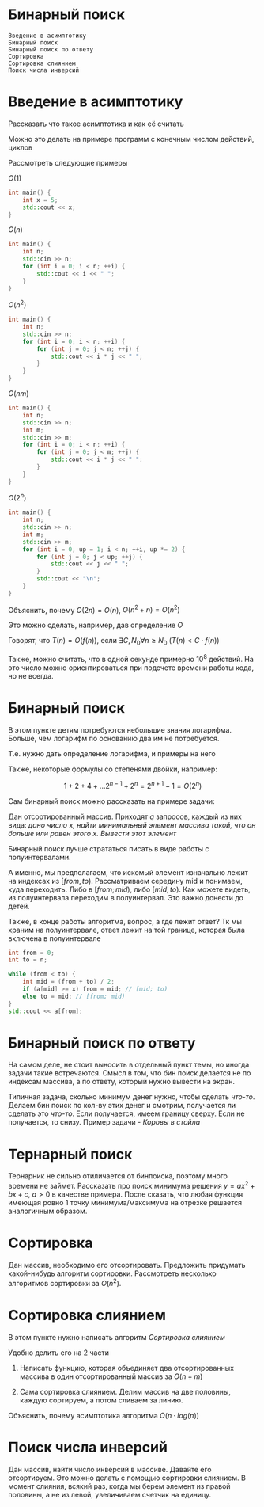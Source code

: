 Бинарный поиск
================

```
Введение в асимптотику
Бинарный поиск
Бинарный поиск по ответу
Сортировка 
Сортировка слиянием
Поиск числа инверсий
```


# Введение в асимптотику

Рассказать что такое асимптотика и как её считать

Можно это делать на примере программ с конечным числом действий, циклов

Рассмотреть следующие примеры

$O(1)$
```c++
int main() {
    int x = 5;
    std::cout << x;
}
```
$O(n)$
```c++
int main() {
    int n;
    std::cin >> n;
    for (int i = 0; i < n; ++i) {
        std::cout << i << " ";
    }
}
```
$O(n^2)$
```c++
int main() {
    int n;
    std::cin >> n;
    for (int i = 0; i < n; ++i) {
        for (int j = 0; j < n; ++j) {
            std::cout << i * j << " ";
        }
    }
}
```

$O(nm)$
```c++
int main() {
    int n;
    std::cin >> n;
    int m;
    std::cin >> m;
    for (int i = 0; i < n; ++i) {
        for (int j = 0; j < m; ++j) {
            std::cout << i * j << " ";
        }
    }
}
```

$O(2^n)$

```c++
int main() {
    int n;
    std::cin >> n;
    int m;
    std::cin >> m;
    for (int i = 0, up = 1; i < n; ++i, up *= 2) {
        for (int j = 0; j < up; ++j) {
            std::cout << j << " ";
        }
        std::cout << "\n";
    }
}
```


Объяснить, почему $O(2n) = O(n)$, $O(n^2 + n) = O(n^2)$

Это можно сделать, например, дав определение $O$

Говорят, что $T(n) = O(f(n))$, если $\exists C, N_0 \forall n \ge N_0$ $(T(n) \lt C\cdot f(n))$

Также, можно считать, что в одной секунде примерно $10^8$ действий.
На это число можно ориентироваться при подсчете времени работы кода, но не всегда.

# Бинарный поиск

В этом пункте детям потребуются небольшие знания логарифма. Больше, чем логарифм по основанию два им не потребуется.

Т.е. нужно дать определение логарифма, и примеры на него

Также, некоторые формулы со степенями двойки, например:

$$1 + 2 + 4 + ... 2^{n-1} + 2^{n} = 2^{n+1} - 1 = O(2^n)$$

Сам бинарный поиск можно рассказать на примере задачи:

Дан отсортированный массив. Приходят $q$ запросов, каждый из них вида: _дано число x, найти минимальный элемент массива такой, что он больше или равен этого x. Вывести этот элемент_

Бинарный поиск лучше стрататься писать в виде работы с полуинтервалами.

А именно, мы предполагаем, что искомый элемент изначально лежит на индексах из $[from, to)$. Рассматриваем середину mid и понимаем, куда переходить. Либо в $[from; mid)$, либо $[mid; to)$. Как можете видеть, из полуинтервала переходим в полуинтервал. Это важно донести до детей.

Также, в конце работы алгоритма, вопрос, а где лежит ответ? Тк мы храним на полуинтервале, ответ лежит на той границе, которая была включена в полуинтервале


```c++
int from = 0;
int to = n;

while (from < to) {
    int mid = (from + to) / 2;
    if (a[mid] >= x) from = mid; // [mid; to)
    else to = mid; // [from; mid)
}
std::cout << a[from];
```


# Бинарный поиск по ответу

На самом деле, не стоит выносить в отдельный пункт темы, но иногда задачи такие встречаются. Смысл в том, что бин поиск делается не по индексам массива, а по ответу, который нужно вывести на экран.

Типичная задача, сколько минимум денег нужно, чтобы сделать _что-то_.
Делаем бин поиск по кол-ву этих денег и смотрим, получается ли сделать это _что-то_. Если получается, имеем границу сверху. Если не получается, то снизу. Пример задачи - _Коровы в стойла_

# Тернарный поиск

Тернарник не сильно отиличается от бинпоиска, поэтому много времени не займет. Рассказать про поиск минимума решения $y = ax^2 + bx + c$, $a > 0$ в качестве примера.
После сказать, что любая функция имеющая ровно 1 точку минимума/максимума на отрезке решается аналогичным образом.

# Сортировка

Дан массив, необходимо его отсортировать. Предложить придумать какой-нибудь алгоритм сортировки. Рассмотреть несколько алгоритмов сортировки за $O(n^2)$.

# Сортировка слиянием

В этом пункте нужно написать алгоритм _Сортировка слиянием_

Удобно делить его на 2 части

1. Написать функцию, которая объединяет два отсортированных массива в один отсортированный массив за $O(n + m)$

2. Сама сортировка слиянием. Делим массив на две половины, каждую сортируем, а потом сливаем за линию.

Объяснить, почему асимптотика алгоритма $O(n\cdot log(n))$

# Поиск числа инверсий

Дан массив, найти число инверсий в массиве. Давайте его отсортируем. Это можно делать с помощью сортировки слиянием. В момент слияния, всякий раз, когда мы берем элемент из правой половины, а не из левой, увеличиваем счетчик на единицу.
